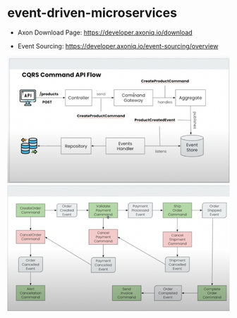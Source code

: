 # event-driven-microservices

- Axon Download Page: https://developer.axoniq.io/download

- Event Sourcing: https://developer.axoniq.io/event-sourcing/overview

![img.png](img.png)
![img_1.png](img_1.png)
